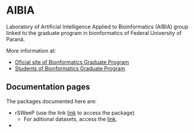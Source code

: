 # AIBIA

Laboratory of Artificial Intelligence Applied to Bioinformatics (AIBIA) group linked to the graduate program in bionformatics of Federal University of Paraná.

More information at: 

- [Oficial site of Bionformatics Graduate Program](http://www.bioinfo.ufpr.br/)
- [Students of Bionformatics Graduate Program](https://www.bioinfodiscentes.com.br/)


## Documentation pages

The packages documented here are:

- rSWeeP (use the link [link](https://github.com/CamilaPPerico/rSWeeP) to access the package)
  - For aditional datasets, access the [link](https://github.com/CamilaPPerico/rSWeeP_datasets).
- 


